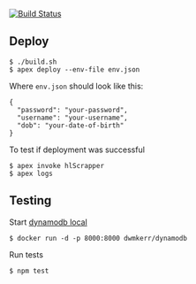 [![Build Status](https://travis-ci.org/lukasz-kaniowski/finance-monkey.svg?branch=master)](https://travis-ci.org/lukasz-kaniowski/finance-monkey)

## Deploy

    $ ./build.sh
    $ apex deploy --env-file env.json
    
Where `env.json` should look like this:

    {
      "password": "your-password",
      "username": "your-username",
      "dob": "your-date-of-birth"
    }
    
To test if deployment was successful

    $ apex invoke hlScrapper
    $ apex logs
    
## Testing

Start [dynamodb local][dynamodb local]

    $ docker run -d -p 8000:8000 dwmkerr/dynamodb
    
Run tests
    
    $ npm test

[dynamodb local]: https://aws.amazon.com/blogs/aws/dynamodb-local-for-desktop-development/
